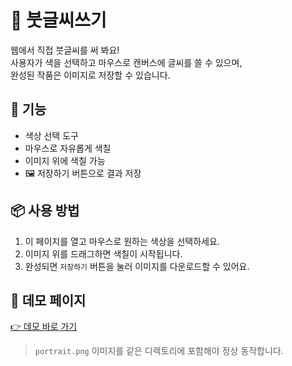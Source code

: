 # 🎨 붓글씨쓰기

웹에서 직접 붓글씨를 써 봐요!  
사용자가 색을 선택하고 마우스로 캔버스에 글씨를 쓸 수 있으며,  
완성된 작품은 이미지로 저장할 수 있습니다.

## 🔧 기능

- 색상 선택 도구
- 마우스로 자유롭게 색칠
- 이미지 위에 색칠 가능
- 🖼️ 저장하기 버튼으로 결과 저장

## 📦 사용 방법

1. 이 페이지를 열고 마우스로 원하는 색상을 선택하세요.
2. 이미지 위를 드래그하면 색칠이 시작됩니다.
3. 완성되면 `저장하기` 버튼을 눌러 이미지를 다운로드할 수 있어요.

## 🚀 데모 페이지

[👉 데모 바로 가기](https://yourusername.github.io/your-repo-name)

> `portrait.png` 이미지를 같은 디렉토리에 포함해야 정상 동작합니다.
